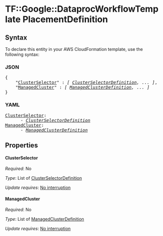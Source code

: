# TF::Google::DataprocWorkflowTemplate PlacementDefinition

## Syntax

To declare this entity in your AWS CloudFormation template, use the following syntax:

### JSON

<pre>
{
    "<a href="#clusterselector" title="ClusterSelector">ClusterSelector</a>" : <i>[ <a href="clusterselectordefinition.md">ClusterSelectorDefinition</a>, ... ]</i>,
    "<a href="#managedcluster" title="ManagedCluster">ManagedCluster</a>" : <i>[ <a href="managedclusterdefinition.md">ManagedClusterDefinition</a>, ... ]</i>
}
</pre>

### YAML

<pre>
<a href="#clusterselector" title="ClusterSelector">ClusterSelector</a>: <i>
      - <a href="clusterselectordefinition.md">ClusterSelectorDefinition</a></i>
<a href="#managedcluster" title="ManagedCluster">ManagedCluster</a>: <i>
      - <a href="managedclusterdefinition.md">ManagedClusterDefinition</a></i>
</pre>

## Properties

#### ClusterSelector

_Required_: No

_Type_: List of <a href="clusterselectordefinition.md">ClusterSelectorDefinition</a>

_Update requires_: [No interruption](https://docs.aws.amazon.com/AWSCloudFormation/latest/UserGuide/using-cfn-updating-stacks-update-behaviors.html#update-no-interrupt)

#### ManagedCluster

_Required_: No

_Type_: List of <a href="managedclusterdefinition.md">ManagedClusterDefinition</a>

_Update requires_: [No interruption](https://docs.aws.amazon.com/AWSCloudFormation/latest/UserGuide/using-cfn-updating-stacks-update-behaviors.html#update-no-interrupt)


